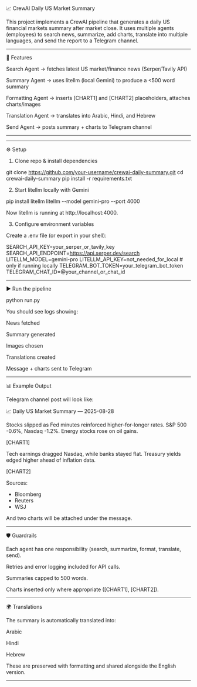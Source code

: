 
📈 CrewAI Daily US Market Summary

This project implements a CrewAI pipeline that generates a daily US financial markets summary after market close.
It uses multiple agents (employees) to search news, summarize, add charts, translate into multiple languages, and send the report to a Telegram channel.


---

🚀 Features

Search Agent → fetches latest US market/finance news (Serper/Tavily API)

Summary Agent → uses litellm (local Gemini) to produce a <500 word summary

Formatting Agent → inserts [CHART1] and [CHART2] placeholders, attaches charts/images

Translation Agent → translates into Arabic, Hindi, and Hebrew

Send Agent → posts summary + charts to Telegram channel



---




---

⚙ Setup

1. Clone repo & install dependencies

git clone https://github.com/your-username/crewai-daily-summary.git
cd crewai-daily-summary
pip install -r requirements.txt

2. Start litellm locally with Gemini

pip install litellm
litellm --model gemini-pro --port 4000

Now litellm is running at http://localhost:4000.

3. Configure environment variables

Create a .env file (or export in your shell):

SEARCH_API_KEY=your_serper_or_tavily_key
SEARCH_API_ENDPOINT=https://api.serper.dev/search
LITELLM_MODEL=gemini-pro
LITELLM_API_KEY=not_needed_for_local   # only if running locally
TELEGRAM_BOT_TOKEN=your_telegram_bot_token
TELEGRAM_CHAT_ID=@your_channel_or_chat_id


---

▶ Run the pipeline

python run.py

You should see logs showing:

News fetched

Summary generated

Images chosen

Translations created

Message + charts sent to Telegram



---

📊 Example Output

Telegram channel post will look like:

📈 Daily US Market Summary — 2025-08-28

Stocks slipped as Fed minutes reinforced higher-for-longer rates.
S&P 500 -0.6%, Nasdaq -1.2%. Energy stocks rose on oil gains.

[CHART1]

Tech earnings dragged Nasdaq, while banks stayed flat.
Treasury yields edged higher ahead of inflation data.

[CHART2]

Sources:
- Bloomberg
- Reuters
- WSJ

And two charts will be attached under the message.


---

🛡 Guardrails

Each agent has one responsibility (search, summarize, format, translate, send).

Retries and error logging included for API calls.

Summaries capped to 500 words.

Charts inserted only where appropriate ([CHART1], [CHART2]).



---

🌍 Translations

The summary is automatically translated into:

Arabic

Hindi

Hebrew


These are preserved with formatting and shared alongside the English version.


---





